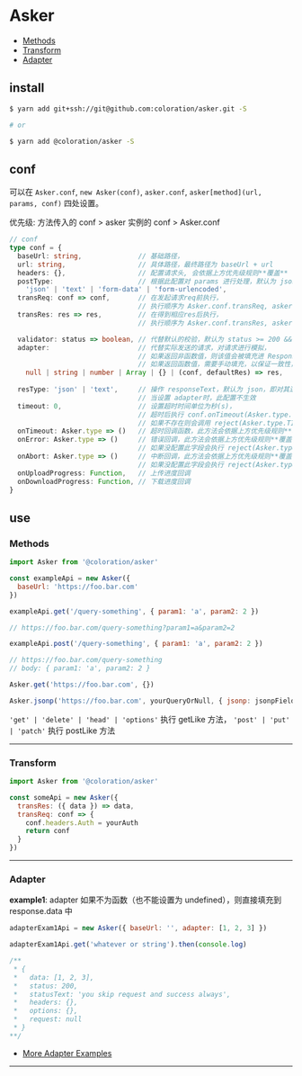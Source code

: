 # Asker

- [Methods](#Methods)
- [Transform](#Transform)
- [Adapter](#Adapter)


## install

``` bash
$ yarn add git+ssh://git@github.com:coloration/asker.git -S

# or 

$ yarn add @coloration/asker -S
```

## conf 

可以在 `Asker.conf`, `new Asker(conf)`, `asker.conf`, `asker[method](url, params, conf)` 四处设置。

优先级: 方法传入的 conf > asker 实例的 conf > Asker.conf

``` ts
// conf
type conf = {
  baseUrl: string,              // 基础路径，
  url: string,                  // 具体路径，最终路径为 baseUrl + url
  headers: {},                  // 配置请求头, 会依据上方优先级规则**覆盖**
  postType:                     // 根据此配置对 params 进行处理，默认为 json
    'json' | 'text' | 'form-data' | 'form-urlencoded',         
  transReq: conf => conf,       // 在发起请求req前执行，
                                // 执行顺序为 Asker.conf.transReq, asker.conf.transReq, [method](conf.transReq)
  transRes: res => res,         // 在得到相应res后执行，
                                // 执行顺序为 Asker.conf.transRes, asker.conf.transRes, [method](conf.transRes)

  validator: status => boolean, // 代替默认的校验，默认为 status >= 200 && status < 300        
  adapter:                      // 代替实际发送的请求，对请求进行模拟，
                                // 如果返回非函数值，则该值会被填充进 Response.data 中
                                // 如果返回函数值，需要手动填充，以保证一致性，第二个参数是默认的 Response 结构
    null | string | number | Array | {} | (conf, defaultRes) => res,              
                              
  resType: 'json' | 'text',     // 操作 responseText，默认为 json，即对其进行 JSON.parse 操作，
                                // 当设置 adapter时，此配置不生效
  timeout: 0,                   // 设置超时时间单位为秒(s)，
                                // 超时后执行 conf.onTimeout(Asker.type.TIMEOUT)
                                // 如果不存在则会调用 reject(Asker.type.TIMEOUT)
  onTimeout: Asker.type => ()   // 超时回调函数，此方法会依据上方优先级规则**覆盖**
  onError: Asker.type => ()     // 错误回调，此方法会依据上方优先级规则**覆盖**，
                                // 如果没配置此字段会执行 reject(Asker.type.ERROR)
  onAbort: Asker.type => ()     // 中断回调，此方法会依据上方优先级规则**覆盖**，
                                // 如果没配置此字段会执行 reject(Asker.type.ABORT)                                
  onUploadProgress: Function,   // 上传进度回调  
  onDownloadProgress: Function, // 下载进度回调
}

```


## use

<h3 id="Methods">Methods</h3>

``` js
import Asker from '@coloration/asker'

const exampleApi = new Asker({ 
  baseUrl: 'https://foo.bar.com' 
})

exampleApi.get('/query-something', { param1: 'a', param2: 2 })

// https://foo.bar.com/query-something?param1=a&param2=2

exampleApi.post('/query-something', { param1: 'a', param2: 2 })

// https://foo.bar.com/query-something
// body: { param1: 'a', param2: 2 }

Asker.get('https://foo.bar.com', {})

Asker.jsonp('https://foo.bar.com', yourQueryOrNull, { jsonp: jsonpField })
```

`'get' | 'delete' | 'head' | 'options'` 执行 getLike 方法，
`'post' | 'put' | 'patch'` 执行 postLike 方法

--- 


<h3 id="Transform">Transform</h3>

``` js
import Asker from '@coloration/asker'

const someApi = new Asker({
  transRes: ({ data }) => data,
  transReq: conf => {
    conf.headers.Auth = yourAuth
    return conf
  }
})

```

---

<h3 id="Adapter">Adapter</h3>

**example1**: adapter 如果不为函数（也不能设置为 undefined），则直接填充到 response.data 中

``` js
adapterExam1Api = new Asker({ baseUrl: '', adapter: [1, 2, 3] })

adapterExam1Api.get('whatever or string').then(console.log)

/**
 * { 
 *   data: [1, 2, 3], 
 *   status: 200, 
 *   statusText: 'you skip request and success always', 
 *   headers: {}, 
 *   options: {}, 
 *   request: null 
 * }
**/
```


- [More Adapter Examples](./EXAMPLE/Adapter)



---
